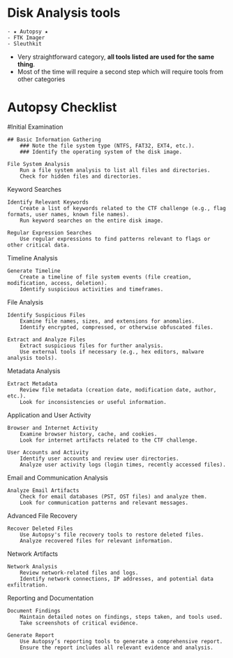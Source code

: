 # Disk Analysis tools
```
- ★ Autopsy ★
- FTK Imager
- Sleuthkit
```
- Very straightforward category, **all tools listed are used for the same thing**.
- Most of the time will require a second step which will require tools from other categories

# Autopsy Checklist

#Initial Examination

    ## Basic Information Gathering
        ### Note the file system type (NTFS, FAT32, EXT4, etc.).
        ### Identify the operating system of the disk image.

    File System Analysis
        Run a file system analysis to list all files and directories.
        Check for hidden files and directories.

Keyword Searches

    Identify Relevant Keywords
        Create a list of keywords related to the CTF challenge (e.g., flag formats, user names, known file names).
        Run keyword searches on the entire disk image.

    Regular Expression Searches
        Use regular expressions to find patterns relevant to flags or other critical data.

Timeline Analysis

    Generate Timeline
        Create a timeline of file system events (file creation, modification, access, deletion).
        Identify suspicious activities and timeframes.

File Analysis

    Identify Suspicious Files
        Examine file names, sizes, and extensions for anomalies.
        Identify encrypted, compressed, or otherwise obfuscated files.

    Extract and Analyze Files
        Extract suspicious files for further analysis.
        Use external tools if necessary (e.g., hex editors, malware analysis tools).

Metadata Analysis

    Extract Metadata
        Review file metadata (creation date, modification date, author, etc.).
        Look for inconsistencies or useful information.

Application and User Activity

    Browser and Internet Activity
        Examine browser history, cache, and cookies.
        Look for internet artifacts related to the CTF challenge.

    User Accounts and Activity
        Identify user accounts and review user directories.
        Analyze user activity logs (login times, recently accessed files).

Email and Communication Analysis

    Analyze Email Artifacts
        Check for email databases (PST, OST files) and analyze them.
        Look for communication patterns and relevant messages.

Advanced File Recovery

    Recover Deleted Files
        Use Autopsy's file recovery tools to restore deleted files.
        Analyze recovered files for relevant information.

Network Artifacts

    Network Analysis
        Review network-related files and logs.
        Identify network connections, IP addresses, and potential data exfiltration.

Reporting and Documentation

    Document Findings
        Maintain detailed notes on findings, steps taken, and tools used.
        Take screenshots of critical evidence.

    Generate Report
        Use Autopsy’s reporting tools to generate a comprehensive report.
        Ensure the report includes all relevant evidence and analysis.
